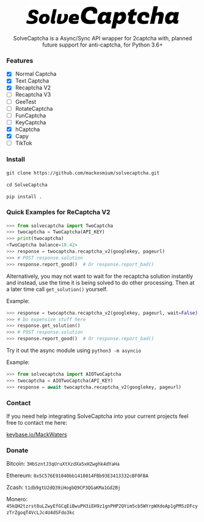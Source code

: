 <div align="center">
    <img src="https://raw.githubusercontent.com/MackOsmium/SolveCaptcha/master/images/solvecaptcha.png"/>
    <p>SolveCaptcha is a Async/Sync API wrapper for 2captcha with, planned future support for anti-captcha, for Python 3.6+</p>
</div>

### Features

- [x] Normal Captcha
- [x] Text Captcha
- [x] Recaptcha V2 
- [ ] Recaptcha V3
- [ ] GeeTest
- [ ] RotateCaptcha
- [ ] FunCaptcha
- [ ] KeyCaptcha
- [x] hCaptcha
- [x] Capy
- [ ] TikTok

### Install

`git clone https://github.com/mackosmium/solvecaptcha.git`

`cd SolveCaptcha`

`pip install .`

### Quick Examples for ReCaptcha V2

```python
>>> from solvecaptcha import TwoCaptcha
>>> twocaptcha = TwoCaptcha(API_KEY)
>>> print(twocaptcha)
<TwoCaptcha balance=10.42>
>>> response = twocaptcha.recaptcha_v2(googlekey, pageurl)
>>> # POST response.solution
>>> response.report_good()  # Or response.report_bad()
```

Alternatively, you may not want to wait for the recaptcha solution instantly and instead, use the time it is being solved to do other processing. Then at a later time call `get_solution()` yourself.

Example:

```python
>>> response = twocaptcha.recaptcha_v2(googlekey, pageurl, wait=False)
>>> # Do expensive stuff here
>>> response.get_solution()
>>> # POST response.solution
>>> response.report_good()  # Or response.report_bad()
```

Try it out the async module using `python3 -m asyncio`

Example:

```python
>>> from solvecaptcha import AIOTwoCaptcha
>>> twocaptcha = AIOTwoCaptcha(API_KEY)
>>> response = await twocaptcha.recaptcha_v2(googlekey, pageurl)
```


### Contact

If you need help integrating SolveCaptcha into your current projects feel free to contact me here:

<a href="https://keybase.io/mackwaters">keybase.io/MackWaters</a>

### Donate

Bitcoin: `3HbSzntJ3qUruXtXzdXa5xHZwghk4dYaHa`

Ethereum: `0x5C576E91040bb1410014FBb93E3413332cBF0FBA`

Zcash: `t1db9gtU2dQ39iHogbQ9CP3QGaKMa1Gd2Bj`

Monero: `45kQH2tzrst8uLZwyEfGCqEiBwuPH3iEH9z1gnPHP2QYim5cb5WYrpWXdoAp1gPMSzDFcyzTrZgoqT4VcLJc4U4dSFdo3kc`
